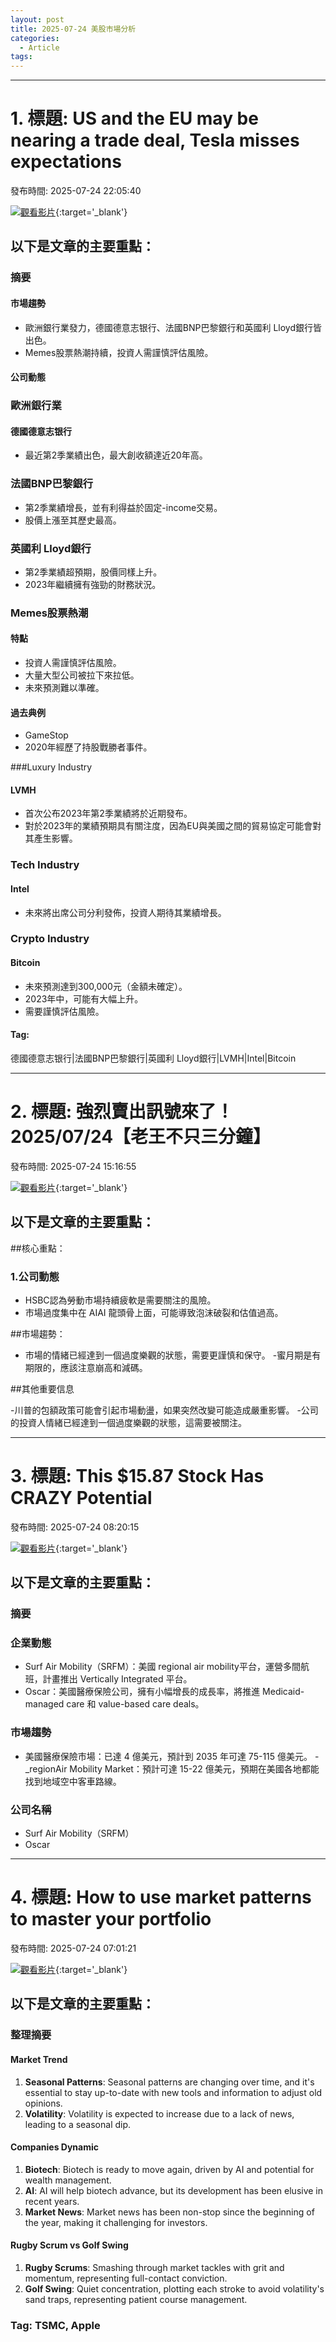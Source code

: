 ```yaml
---
layout: post
title: 2025-07-24 美股市場分析
categories:
  - Article
tags:
---
```


---
# 1. 標題: US and the EU may be nearing a trade deal, Tesla misses expectations
發布時間: 2025-07-24 22:05:40

 [![觀看影片](https://i.ytimg.com/vi/_bKLKo50H1E/sddefault.jpg)](https://www.youtube.com/watch?v=_bKLKo50H1E){:target='_blank'}

## 以下是文章的主要重點：

### 摘要

#### 市場趨勢
- 歐洲銀行業發力，德國德意志银行、法國BNP巴黎銀行和英國利 Lloyd銀行皆出色。
- Memes股票熱潮持續，投資人需謹慎評估風險。

#### 公司動態

### 歐洲銀行業

#### 德國德意志银行
- 最近第2季業績出色，最大創收額達近20年高。

### 法國BNP巴黎銀行
- 第2季業績增長，並有利得益於固定-income交易。
- 股價上漲至其歷史最高。

### 英國利 Lloyd銀行
- 第2季業績超預期，股價同樣上升。
- 2023年繼續擁有強勁的財務狀況。

### Memes股票熱潮

#### 特點
- 投資人需謹慎評估風險。
- 大量大型公司被拉下來拉低。
- 未來預測難以準確。

#### 過去典例
- GameStop
- 2020年經歷了持股戰勝者事件。

###Luxury Industry

#### LVMH
- 首次公布2023年第2季業績將於近期發布。
- 對於2023年的業績預期具有關注度，因為EU與美國之間的貿易協定可能會對其產生影響。

### Tech Industry

#### Intel
- 未來將出席公司分利發佈，投資人期待其業績增長。

### Crypto Industry

#### Bitcoin
- 未來預測達到300,000元（金額未確定）。
- 2023年中，可能有大幅上升。
- 需要謹慎評估風險。

#### Tag: 
德國德意志银行|法國BNP巴黎銀行|英國利 Lloyd銀行|LVMH|Intel|Bitcoin

---
# 2. 標題: 強烈賣出訊號來了！ 2025/07/24【老王不只三分鐘】
發布時間: 2025-07-24 15:16:55

 [![觀看影片](https://i.ytimg.com/vi/gu7qj8UAkd4/sddefault.jpg)](https://www.youtube.com/watch?v=gu7qj8UAkd4){:target='_blank'}

## 以下是文章的主要重點：

##核心重點：

### 1.公司動態
- HSBC認為勞動市場持續疲軟是需要關注的風險。
- 市場過度集中在 AIAI 龍頭骨上面，可能導致泡沫破裂和估值過高。

##市場趨勢：

- 市場的情緒已經達到一個過度樂觀的狀態，需要更謹慎和保守。
-蜜月期是有期限的，應該注意崩高和減碼。

##其他重要信息

-川普的包額政策可能會引起市場動盪，如果突然改變可能造成嚴重影響。
-公司的投資人情緒已經達到一個過度樂觀的狀態，這需要被關注。

---
# 3. 標題: This $15.87 Stock Has CRAZY Potential
發布時間: 2025-07-24 08:20:15

 [![觀看影片](https://i.ytimg.com/vi/-AYtafRw3Jc/sddefault.jpg)](https://www.youtube.com/watch?v=-AYtafRw3Jc){:target='_blank'}

## 以下是文章的主要重點：

### 摘要

### 企業動態
- Surf Air Mobility（SRFM）：美國 regional air mobility平台，運營多間航班，計畫推出 Vertically Integrated 平台。
- Oscar：美國醫療保險公司，擁有小幅增長的成長率，將推進 Medicaid-managed care 和 value-based care deals。

### 市場趨勢
- 美國醫療保險市場：已達 4 億美元，預計到 2035 年可達 75-115 億美元。
-_regionAir Mobility Market：預計可達 15-22 億美元，預期在美國各地都能找到地域空中客車路線。

### 公司名稱
* Surf Air Mobility（SRFM）
* Oscar

---
# 4. 標題: How to use market patterns to master your portfolio
發布時間: 2025-07-24 07:01:21

 [![觀看影片](https://i.ytimg.com/vi/O2BiD0TuLTc/sddefault.jpg)](https://www.youtube.com/watch?v=O2BiD0TuLTc){:target='_blank'}

## 以下是文章的主要重點：

### 整理摘要

#### Market Trend
1. **Seasonal Patterns**: Seasonal patterns are changing over time, and it's essential to stay up-to-date with new tools and information to adjust old opinions.
2. **Volatility**: Volatility is expected to increase due to a lack of news, leading to a seasonal dip.

#### Companies Dynamic
1. **Biotech**: Biotech is ready to move again, driven by AI and potential for wealth management.
2. **AI**: AI will help biotech advance, but its development has been elusive in recent years.
3. **Market News**: Market news has been non-stop since the beginning of the year, making it challenging for investors.

#### Rugby Scrum vs Golf Swing
1. **Rugby Scrums**: Smashing through market tackles with grit and momentum, representing full-contact conviction.
2. **Golf Swing**: Quiet concentration, plotting each stroke to avoid volatility's sand traps, representing patient course management.

### Tag: TSMC, Apple

